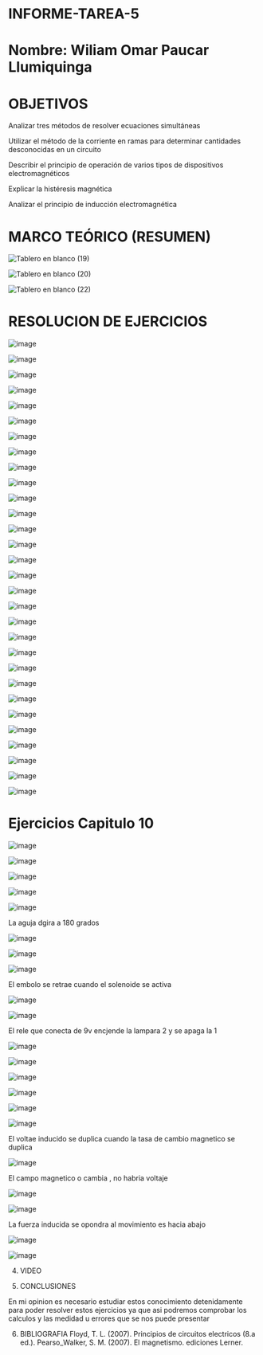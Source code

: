 # INFORME-TAREA-5


# Nombre: Wiliam Omar Paucar Llumiquinga


# OBJETIVOS

 Analizar tres métodos de resolver ecuaciones simultáneas 

 
 Utilizar el método de la corriente en ramas para  determinar cantidades desconocidas en un circuito
 
 
 Describir el principio de operación de varios tipos
de dispositivos electromagnéticos


Explicar la histéresis magnética 


Analizar el principio de inducción
electromagnética


 
# MARCO TEÓRICO (RESUMEN)


![Tablero en blanco (19)](https://user-images.githubusercontent.com/116781607/209417769-66a7b12e-46f0-464f-b022-4b2ecb958903.png)


![Tablero en blanco (20)](https://user-images.githubusercontent.com/116781607/209417900-68adf345-bcc1-45d8-bc33-2d27a7241659.png)



![Tablero en blanco (22)](https://user-images.githubusercontent.com/116781607/209418938-3c5dfa63-91b1-4168-b4c7-f8d76aee09ce.png)

# RESOLUCION DE EJERCICIOS 


![image](https://user-images.githubusercontent.com/116781607/209419090-e6e831a6-79f8-4edf-bf2c-0d1791cd2f4a.png)

![image](https://user-images.githubusercontent.com/116781607/209419259-329d493c-be67-4ca4-b09e-a4ac15f8e5bc.png)

![image](https://user-images.githubusercontent.com/116781607/209419198-175685aa-2fd1-4d1b-919d-d77843bfbeff.png)

![image](https://user-images.githubusercontent.com/116781607/209419235-bb9d4587-12c3-41a3-bf63-8ac8009eb135.png)

![image](https://user-images.githubusercontent.com/116781607/209419281-f6a57d45-d56c-4809-b7ec-33f08d281c83.png)

![image](https://user-images.githubusercontent.com/116781607/209419319-b1d445ec-48e6-480e-80cf-4cfe8a216a54.png)

![image](https://user-images.githubusercontent.com/116781607/209419323-0fa08e31-6ad7-49d2-aa23-76dfa471864e.png)

![image](https://user-images.githubusercontent.com/116781607/209419329-22858ba1-a61e-408f-9b2b-18a90356e940.png)

![image](https://user-images.githubusercontent.com/116781607/209419348-170fd51f-ae4f-4718-8167-54ee86d12e48.png)

![image](https://user-images.githubusercontent.com/116781607/209419355-7247f695-fab1-46c5-a92d-c9dc2ba5a72c.png)

![image](https://user-images.githubusercontent.com/116781607/209419378-c18f5662-f599-41f8-bec0-d5f88f5ef018.png)

![image](https://user-images.githubusercontent.com/116781607/209419515-e62ffdf0-68fa-47bc-8f1a-c0bf147cebc0.png)

![image](https://user-images.githubusercontent.com/116781607/209419527-36f288a4-efc0-4de4-ab4b-81fd10489789.png)

![image](https://user-images.githubusercontent.com/116781607/209419578-c6d9d3cb-5250-4733-9b4b-541467bb07dc.png)

![image](https://user-images.githubusercontent.com/116781607/209419603-54e29ded-050a-457b-9e3a-11321439c83f.png)

![image](https://user-images.githubusercontent.com/116781607/209419609-2b3b5927-4d2e-4662-85c8-4a4e6750a59e.png)

![image](https://user-images.githubusercontent.com/116781607/209419624-df182e5b-7905-490a-bcef-e82470a6a98f.png)

![image](https://user-images.githubusercontent.com/116781607/209419670-ce25a9b3-28d1-4d80-8072-71dee53694ca.png)

![image](https://user-images.githubusercontent.com/116781607/209419713-1089bf64-c7f8-4935-ab27-79ac40531fb0.png)

![image](https://user-images.githubusercontent.com/116781607/209419759-2dae949b-0e84-49d9-be96-f3e52220ea2f.png)

![image](https://user-images.githubusercontent.com/116781607/209419776-af57d2b6-b464-461c-b1d9-c3c42f9699f7.png)

![image](https://user-images.githubusercontent.com/116781607/209419824-d7f918a8-8ed4-45c4-b53b-54acc0195b8c.png)

![image](https://user-images.githubusercontent.com/116781607/209419838-7ec1df76-7a09-46c8-8162-94557a8f6a45.png)

![image](https://user-images.githubusercontent.com/116781607/209419958-3db0992b-1683-459f-aa5f-e9da676912ba.png)

![image](https://user-images.githubusercontent.com/116781607/209419970-7f8ccec8-f3de-4da4-9d4c-39170d081cc0.png)

![image](https://user-images.githubusercontent.com/116781607/209420054-abb63a5d-7e10-4869-bea8-6d31b9b80b53.png)

![image](https://user-images.githubusercontent.com/116781607/209420076-65e8b9a9-ea9d-49a5-beca-b257ff26e4a2.png)

![image](https://user-images.githubusercontent.com/116781607/209420251-03fae2fc-7c9d-486c-b600-917e63daae7b.png)

![image](https://user-images.githubusercontent.com/116781607/209420403-d620b176-6b28-4bc7-972c-c9be6162e240.png)


![image](https://user-images.githubusercontent.com/116781607/209420308-a3d2b202-89b8-4fbe-978c-23f2f90eb48e.png)

# Ejercicios Capitulo 10

![image](https://user-images.githubusercontent.com/116781607/209420438-62bb002b-3d9e-401a-902b-ac1bc2610d31.png)

![image](https://user-images.githubusercontent.com/116781607/209420447-802c1ead-e544-444c-aa36-180b75c95c14.png)

![image](https://user-images.githubusercontent.com/116781607/209420463-33159414-e515-424e-9631-c5daa5c811cf.png)

![image](https://user-images.githubusercontent.com/116781607/209420467-84b06f95-37a6-45ad-89cc-dd7c92043991.png)

![image](https://user-images.githubusercontent.com/116781607/209420472-f7e46f90-afcd-4613-b2e1-54aa871260ce.png)


La aguja dgira a 180 grados


![image](https://user-images.githubusercontent.com/116781607/209420487-4e6b659e-8357-4303-8f91-1ad79d83e319.png)

![image](https://user-images.githubusercontent.com/116781607/209420495-2bb72fe6-8487-4007-86df-a530824a3d42.png)

![image](https://user-images.githubusercontent.com/116781607/209420498-257ce4a9-23ba-49f2-ab24-3eb7f0757135.png)

El embolo se retrae cuando el solenoide se activa

![image](https://user-images.githubusercontent.com/116781607/209420508-a2abd979-f894-4bfb-aa20-85b246e9d033.png)

![image](https://user-images.githubusercontent.com/116781607/209420511-1b4238a1-7186-4ca9-bd0d-2dbcd45db027.png)

El rele que conecta de 9v encjende la lampara 2 y se apaga la 1

![image](https://user-images.githubusercontent.com/116781607/209420532-1dc243bf-2ddd-4f7d-8dbb-0fb98f9cf78a.png)

![image](https://user-images.githubusercontent.com/116781607/209420560-039a912e-fe48-4a1d-8cd0-5f09db92372b.png)

![image](https://user-images.githubusercontent.com/116781607/209420563-1032d3e8-557d-4b8b-b5fc-c7604b93cb82.png)

![image](https://user-images.githubusercontent.com/116781607/209420577-a3ba6574-a73c-48e7-903f-a8b367e056d5.png)

![image](https://user-images.githubusercontent.com/116781607/209420584-1f487885-a416-429d-bc3b-e32cc06e6da5.png)

![image](https://user-images.githubusercontent.com/116781607/209420595-314fc113-40f5-410f-bb08-6f6f049eb3ce.png)

El voltae inducido se duplica cuando la tasa de cambio magnetico se duplica

![image](https://user-images.githubusercontent.com/116781607/209420606-14c77c58-0921-496c-ae75-784470831a02.png)

El campo magnetico o cambia , no habria voltaje 

![image](https://user-images.githubusercontent.com/116781607/209420660-f1af72cf-6125-4aa5-80b0-e7755ebce9e7.png)

![image](https://user-images.githubusercontent.com/116781607/209420665-62229d38-ab02-4f54-9421-d4a3c0d4f380.png)

La fuerza inducida se opondra al movimiento es hacia abajo

![image](https://user-images.githubusercontent.com/116781607/209420681-cef3b675-4e64-481d-bda2-bf92aaa864bc.png)

![image](https://user-images.githubusercontent.com/116781607/209420690-52f922a3-82cf-4941-a8d2-63ceaec9481a.png)

4) VIDEO 

5) CONCLUSIONES

En mi opinion es necesario estudiar estos conocimiento detenidamente para poder resolver estos ejercicios ya que asi podremos comprobar los calculos y las medidad u errores que se nos puede presentar 

6) BIBLIOGRAFIA 
Floyd, T. L. (2007). Principios de circuitos electricos (8.a ed.). Pearso_Walker, S. M. (2007). El magnetismo. ediciones Lerner.




































